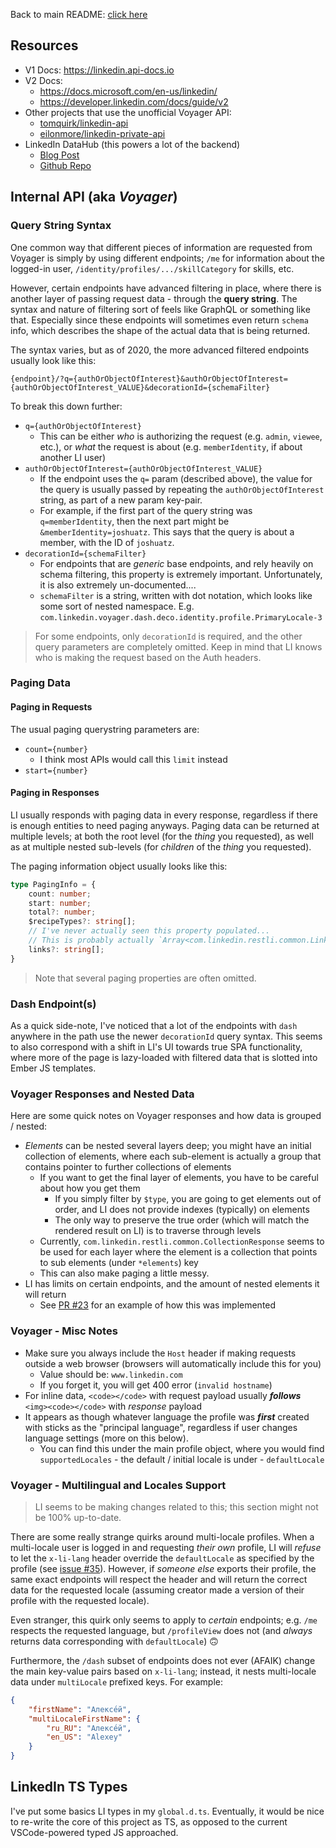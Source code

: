 Back to main README: [click here](./README.md)

## Resources
 - V1 Docs: https://linkedin.api-docs.io
 - V2 Docs:
     - https://docs.microsoft.com/en-us/linkedin/
     - https://developer.linkedin.com/docs/guide/v2
 - Other projects that use the unofficial Voyager API:
     - [tomquirk/linkedin-api](https://github.com/tomquirk/linkedin-api)
     - [eilonmore/linkedin-private-api](https://github.com/eilonmore/linkedin-private-api)
 - LinkedIn DataHub (this powers a lot of the backend)
     - [Blog Post](https://engineering.linkedin.com/blog/2019/data-hub)
     - [Github Repo](https://github.com/linkedin/datahub)

## Internal API (aka *Voyager*)
### Query String Syntax
One common way that different pieces of information are requested from Voyager is simply by using different endpoints; `/me` for information about the logged-in user, `/identity/profiles/.../skillCategory` for skills, etc.

However, certain endpoints have advanced filtering in place, where there is another layer of passing request data - through the **query string**. The syntax and nature of filtering sort of feels like GraphQL or something like that. Especially since these endpoints will sometimes even return `schema` info, which describes the shape of the actual data that is being returned.

The syntax varies, but as of 2020, the more advanced filtered endpoints usually look like this:

`{endpoint}/?q={authOrObjectOfInterest}&authOrObjectOfInterest={authOrObjectOfInterest_VALUE}&decorationId={schemaFilter}`

To break this down further:

 - `q={authOrObjectOfInterest}`
     - This can be either *who* is authorizing the request (e.g. `admin`, `viewee`, etc.), or *what* the request is about (e.g. `memberIdentity`, if about another LI user)
 - `authOrObjectOfInterest={authOrObjectOfInterest_VALUE}`
     - If the endpoint uses the `q=` param (described above), the value for the query is usually passed by repeating the `authOrObjectOfInterest` string, as part of a new param key-pair.
     - For example, if the first part of the query string was `q=memberIdentity`, then the next part might be `&memberIdentity=joshuatz`. This says that the query is about a member, with the ID of `joshuatz`.
 - `decorationId={schemaFilter}`
     - For endpoints that are *generic* base endpoints, and rely heavily on schema filtering, this property is extremely important. Unfortunately, it is also extremely un-documented....
     - `schemaFilter` is a string, written with dot notation, which looks like some sort of nested namespace. E.g. `com.linkedin.voyager.dash.deco.identity.profile.PrimaryLocale-3`


> For some endpoints, only `decorationId` is required, and the other query parameters are completely omitted. Keep in mind that LI knows who is making the request based on the Auth headers.

### Paging Data
#### Paging in Requests
The usual paging querystring parameters are:

 - `count={number}`
     - I think most APIs would call this `limit` instead
 - `start={number}`

#### Paging in Responses
LI usually responds with paging data in every response, regardless if there is enough entities to need paging anyways. Paging data can be returned at multiple levels; at both the root level (for the *thing* you requested), as well as at multiple nested sub-levels (for *children* of the *thing* you requested).

The paging information object usually looks like this:

```ts
type PagingInfo = {
    count: number;
    start: number;
    total?: number;
    $recipeTypes?: string[];
    // I've never actually seen this property populated...
    // This is probably actually `Array<com.linkedin.restli.common.Link>`
    links?: string[];
}
```

> Note that several paging properties are often omitted.

### Dash Endpoint(s)
As a quick side-note, I've noticed that a lot of the endpoints with `dash` anywhere in the path use the newer `decorationId` query syntax. This seems to also correspond with a shift in LI's UI towards true SPA functionality, where more of the page is lazy-loaded with filtered data that is slotted into Ember JS templates.

### Voyager Responses and Nested Data
Here are some quick notes on Voyager responses and how data is grouped / nested:

 - *Elements* can be nested several layers deep; you might have an initial collection of elements, where each sub-element is actually a group that contains pointer to further collections of elements
     - If you want to get the final layer of elements, you have to be careful about how you get them
        - If you simply filter by `$type`, you are going to get elements out of order, and LI does not provide indexes (typically) on elements
        - The only way to preserve the true order (which will match the rendered result on LI) is to traverse through levels
     - Currently, `com.linkedin.restli.common.CollectionResponse` seems to be used for each layer where the element is a collection that points to sub elements (under `*elements`) key
     - This can also make paging a little messy.
 - LI has limits on certain endpoints, and the amount of nested elements it will return
     - See [PR #23](https://github.com/joshuatz/linkedin-to-jsonresume/pull/23) for an example of how this was implemented

### Voyager - Misc Notes
 - Make sure you always include the `Host` header if making requests outside a web browser (browsers will automatically include this for you)
     - Value should be: `www.linkedin.com`
     - If you forget it, you will get 400 error (`invalid hostname`)
 - For inline data, `<code></code>` with request payload usually ***follows*** `<img><code></code>` with *response* payload
 - It appears as though whatever language the profile was ***first*** created with sticks as the "principal language", regardless if user changes language settings (more on this below).
     - You can find this under the main profile object, where you would find `supportedLocales` - the default / initial locale is under - `defaultLocale`

### Voyager - Multilingual and Locales Support
> LI seems to be making changes related to this; this section might not be 100% up-to-date.

There are some really strange quirks around multi-locale profiles. When a multi-locale user is logged in and requesting *their own* profile, LI will *refuse* to let the `x-li-lang` header override the `defaultLocale` as specified by the profile (see [issue #35](https://github.com/joshuatz/linkedin-to-jsonresume/issues/35)). However, if *someone else* exports their profile, the same exact endpoints will respect the header and will return the correct data for the requested locale (assuming creator made a version of their profile with the requested locale).

Even stranger, this quirk only seems to apply to *certain* endpoints; e.g. `/me` respects the requested language, but `/profileView` does not (and *always* returns data corresponding with `defaultLocale`) 🙃

Furthermore, the `/dash` subset of endpoints does not ever (AFAIK) change the main key-value pairs based on `x-li-lang`; instead, it nests multi-locale data under `multiLocale` prefixed keys. For example:

```json
{
    "firstName": "Алексе́й",
    "multiLocaleFirstName": {
        "ru_RU": "Алексе́й",
        "en_US": "Alexey"
    }
}
```

## LinkedIn TS Types
I've put some basics LI types in my `global.d.ts`. Eventually, it would be nice to re-write the core of this project as TS, as opposed to the current VSCode-powered typed JS approached.
